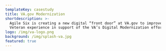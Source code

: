 ```yaml
---
templateKey: casestudy
title: VA.gov Modernization
shortdescription: >-
  ​Agile Six is creating a new digital “front door” at VA.gov to improve the
  Veteran experience in support of the VA’s Digital Modernization effort.
logo: /img/va-logo.png
background: /img/splash-va.jpg
featured: true
---
```


